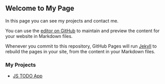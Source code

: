 ## Welcome to My Page

In this page you can see my projects and contact me.

You can use the [editor on GitHub](https://github.com/nurlybek-dev/nurlybek-dev.github.io/edit/master/README.md) to maintain and preview the content for your website in Markdown files.

Whenever you commit to this repository, GitHub Pages will run [Jekyll](https://jekyllrb.com/) to rebuild the pages in your site, from the content in your Markdown files.

### My Projects

- [JS TODO App](https://nurlybek-dev.github.io/js-todo/)
